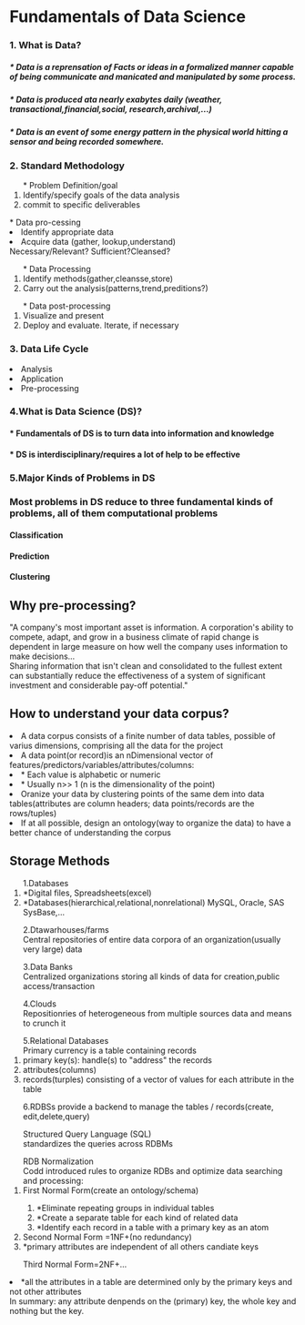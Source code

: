 # Fundamentals of Data Science #
### 1. What is Data? ###
##### * Data is a reprensation of Facts or ideas in a formalized manner capable of being communicate and manicated and manipulated by some process. #####
##### * Data is produced ata nearly exabytes daily (weather, transactional,financial,social, research,archival,...) ##### 
##### * Data is an event of some energy pattern in the physical world hitting a sensor and being recorded somewhere. #####

### 2. Standard Methodology ###
<ol>* Problem Definition/goal
  <li>Identify/specify goals of the data analysis</li>
  <li>commit to specific deliverables</li>
</ol>
</ol> * Data pro-cessing 
  <li> Identify appropriate data</li>
  <li> Acquire data (gather, lookup,understand)<br> Necessary/Relevant? Sufficient?Cleansed?</li>
</ol>
<ol> * Data Processing
  <li>Identify methods(gather,cleansse,store)</li>
  <li>Carry out the analysis(patterns,trend,preditions?)</li>
</ol>
<ol> * Data post-processing
    <li>Visualize and present</li>
    <li>Deploy and evaluate. Iterate, if necessary</li>
</ol>

### 3. Data Life Cycle ###
<li> Analysis </li>
<li> Application </li>
<li> Pre-processing </li>   

### 4.What is Data Science (DS)? ###
#### * Fundamentals of DS is to turn data into information and knowledge ####
#### * DS is interdisciplinary/requires a lot of help to be effective ####

### 5.Major Kinds of Problems in DS ###
### Most problems in DS reduce to three fundamental kinds of problems, all of them computational problems ###
#### Classification #### 
#### Prediction ####
#### Clustering ####
    
## Why pre-processing? ##   
<p> "A company's most important asset is information. A corporation's ability to compete, adapt, and grow in a business climate of rapid change is dependent in large measure on how well the company uses information to make decisions...<br> Sharing information that isn't clean and consolidated to the fullest extent can substantially reduce the effectiveness of a system of significant investment and considerable pay-off potential."
</p>

## How to understand your data corpus? ##
<li>A data corpus consists of a finite number of data tables, possible of varius dimensions, comprising all the data for the project</li>
<li>A data point(or record)is an nDimensional vector of features/predictors/variables/attributes/columns:
  <li> * Each value is alphabetic or numeric</li>
  <li> * Usually n>> 1 (n is the dimensionality of the point)</li>
</li>
<li>Oranize your data by clustering points of the same dem into data tables(attributes are column headers; data points/records are the rows/tuples)</li>
<li>If at all possible, design an ontology(way to organize the data) to have a better chance of understanding the corpus</li>


## Storage Methods ##
<p>
  <ol>1.Databases
    <li> *Digital files, Spreadsheets(excel)</li>
    <li> *Databases(hierarchical,relational,nonrelational) MySQL, Oracle, SAS SysBase,...</li>
  </ol>
  <ol>2.Dtawarhouses/farms <br>
    Central repositories of entire data corpora of an organization(usually very large) data
  </ol>
  <ol>3.Data Banks <br>
    Centralized organizations storing all kinds of data for creation,public access/transaction
  </ol>
  <ol>4.Clouds <br>
    Repositionries of heterogeneous from multiple sources data and means to crunch it
  </ol>
  <ol>5.Relational Databases<br>Primary currency is a table containing records
    <li>primary key(s): handle(s) to "address" the records</li>
    <li>attributes(columns)</li>
    <li>records(turples) consisting of a vector of values for each attribute in the table</li>
  </ol>
  <ol>6.RDBSs provide a backend to manage the tables / records(create, edit,delete,query)</ol>
  <ol>Structured Query Language (SQL)<br> standardizes the queries across RDBMs</ol>
  <ol>RDB Normalization<br> Codd introduced rules to organize RDBs and optimize data searching and processing:<br>
    <li>First Normal Form(create an ontology/schema)</li>
      <ol>
        <li>*Eliminate repeating groups in individual tables</li>
        <li>*Create a separate table for each kind of related data</li>
        <li>*Identify each record in a table with a primary key as an atom</li>
      </ol>
    <li>Second Normal Form =1NF+(no redundancy)</li>
      <li>*primary attributes are independent of all others candiate keys</li>
  </ol>
  <ol>Third Normal Form=2NF+...</ol>
    <li>*all the attributes in a table are determined only by the primary keys and not other attributes</li>
   In summary: any attribute denpends on the (primary) key, the whole key and nothing but the key.
</p>


